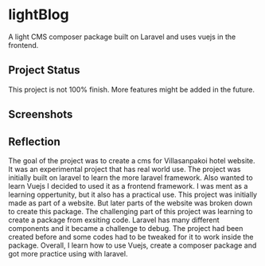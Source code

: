 # lightBlog
A light CMS composer package built on Laravel and uses vuejs in the frontend. 
  
## Project Status
This project is not 100% finish. More features might be added in the future.

## Screenshots


## Reflection
The goal of the project was to create a cms for Villasanpakoi hotel website. It was an experimental project that has real world use. The project was initially built on laravel to learn the more laravel framework. 
Also wanted to learn Vuejs I decided to used it as a frontend framework.
I was ment as a learning oppertunity, but it also has a practical use.
This project was initially made as part of a website. But later parts of the website was broken down to create this package.
The challenging part of this project was learning to create a package from exsiting code.
Laravel has many different components and it became a challenge to debug. 
The project had been created before and some codes had to be tweaked for it to work inside the package. 
Overall, I learn how to use Vuejs, create a composer package and got more practice using with laravel.
